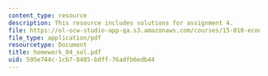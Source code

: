 ```yaml
---
content_type: resource
description: This resource includes solutions for assignment 4.
file: https://ol-ocw-studio-app-qa.s3.amazonaws.com/courses/15-010-economic-analysis-for-business-decisions-fall-2004/595e744c1cb78485bdff76adfb6edb44_homework_04_sol.pdf
file_type: application/pdf
resourcetype: Document
title: homework_04_sol.pdf
uid: 595e744c-1cb7-8485-bdff-76adfb6edb44
---
```

